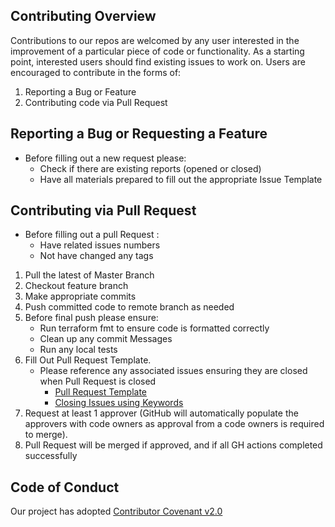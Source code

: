 ## Contributing Overview

Contributions to our repos are welcomed by any user interested in the improvement of a particular piece of code or functionality. As a starting point, interested users should find existing issues to work on.  Users are encouraged to contribute in the forms of:
 1. Reporting a Bug or Feature
 2. Contributing code via Pull Request


## Reporting a Bug or Requesting a Feature
 - Before filling out a new request please:
   - Check if there are existing reports (opened or closed)
   - Have all materials prepared to fill out the appropriate Issue Template

## Contributing via Pull Request
- Before filling out a pull Request :
  - Have related issues numbers
  - Not have changed any tags


1.  Pull the latest of Master Branch
2. Checkout feature branch
3. Make appropriate commits
4. Push committed code to remote branch as needed
5. Before final push please ensure:
    - Run terraform fmt to ensure code is formatted correctly
    - Clean up any commit Messages
    - Run any local tests
6. Fill Out Pull Request Template.  
    - Please reference any associated issues ensuring they are closed when Pull Request is closed
      - [Pull Request Template](https://github.com/jsimoni-org/terraform-module-template/.github/pull_request_template.md)
      - [Closing Issues using Keywords](https://help.github.com/en/enterprise/2.16/user/github/managing-your-work-on-github/closing-issues-using-keywords#about-issue-references)
7. Request at least 1 approver (GitHub will automatically populate the approvers with code owners as approval from a code owners is required to merge).
8. Pull Request will be merged if approved, and if all GH actions completed successfully


## Code of Conduct
  Our project has adopted [Contributor Covenant  v2.0](https://www.contributor-covenant.org/version/2/0/code_of_conduct/)
